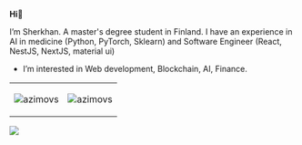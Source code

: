 <strong>Hi</strong>👋

I’m Sherkhan. A master's degree student in Finland. I have an experience in AI in medicine (Python, PyTorch, Sklearn) and Software Engineer (React, NestJS, NextJS, material ui)

- I’m interested in Web development, Blockchain, AI, Finance. 

<!--  [![Azimov's GitHub stats](https://github-readme-stats.vercel.app/api?username=azimovs)](https://github.com/anuraghazra/github-readme-stats) -->

<!---
AzimovS/AzimovS is a ✨ special ✨ repository because its `README.md` (this file) appears on your GitHub profile.
You can click the Preview link to take a look at your changes.
--->

<table border="0" cellspacing="0" cellpadding="0">
  <tr>
    <td style="border: 0">
      <p><img align="center" src="https://github-readme-stats.vercel.app/api?username=azimovs&theme=vue&hide_border=true&include_all_commits=true&count_private=false" alt="azimovs" /></p>
    </td>
    <td style="border: 0">
      <p><img align="center" src="https://github-readme-streak-stats.herokuapp.com/?user=azimovs&theme=vue&hide_border=true" alt="azimovs" /></p>
    </td>
</tr>
</table>

![](https://github-contributor-stats.vercel.app/api?username=azimovs&limit=5&theme=chalk&combine_all_yearly_contributions=true)
